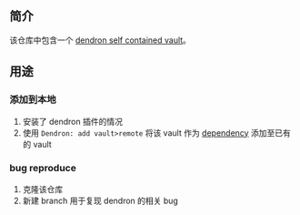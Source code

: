 ## 简介

该仓库中包含一个 [dendron self contained vault](https://wiki.dendron.so/notes/o4i7a81j778jyh7wql0nacb/)。

## 用途

### 添加到本地

1. 安装了 dendron 插件的情况
2. 使用 `Dendron: add vault>remote` 将该 vault 作为 [dependency](https://wiki.dendron.so/notes/o4i7a81j778jyh7wql0nacb/#whats-different-about-self-contained-vaults) 添加至已有的 vault

### bug reproduce

1. 克隆该仓库
2. 新建 branch 用于复现 dendron 的相关 bug
